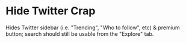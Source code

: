 # Hide Twitter Crap

Hides Twitter sidebar (i.e. "Trending", "Who to follow", etc) & premium button; search should still be usable from the "Explore" tab.

